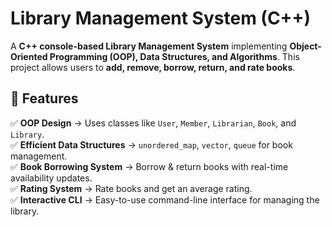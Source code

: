 # Library Management System (C++)

A **C++ console-based Library Management System** implementing **Object-Oriented Programming (OOP), Data Structures, and Algorithms**. This project allows users to **add, remove, borrow, return, and rate books**.

## 🔹 Features
✅ **OOP Design** → Uses classes like `User`, `Member`, `Librarian`, `Book`, and `Library`.  
✅ **Efficient Data Structures** → `unordered_map`, `vector`, `queue` for book management.  
✅ **Book Borrowing System** → Borrow & return books with real-time availability updates.  
✅ **Rating System** → Rate books and get an average rating.  
✅ **Interactive CLI** → Easy-to-use command-line interface for managing the library.  

